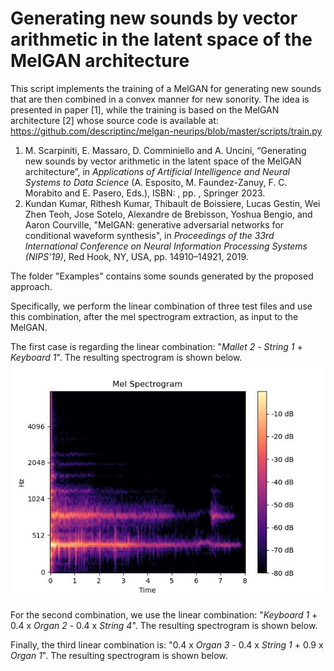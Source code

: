 # Generating new sounds by vector arithmetic in the latent space of the MelGAN architecture

This script implements the training of a MelGAN for generating new sounds that are then combined in a convex manner for new sonority. The idea is presented in paper [1], while the training is based on the MelGAN architecture [2] whose source code is available at: https://github.com/descriptinc/melgan-neurips/blob/master/scripts/train.py

1. M. Scarpiniti, E. Massaro, D. Comminiello and A. Uncini, “Generating new sounds by vector arithmetic in the latent space of the MelGAN architecture”, in *Applications of Artificial Intelligence and Neural Systems to Data Science* (A. Esposito, M. Faundez-Zanuy, F. C. Morabito and E. Pasero, Eds.), ISBN: , pp. , Springer 2023.
2. Kundan Kumar, Rithesh Kumar, Thibault de Boissiere, Lucas Gestin, Wei Zhen Teoh, Jose Sotelo, Alexandre de Brebisson, Yoshua Bengio, and Aaron Courville, "MelGAN: generative adversarial networks for conditional waveform synthesis", in *Proceedings of the 33rd International Conference on Neural Information Processing Systems (NIPS'19)*, Red Hook, NY, USA, pp. 14910–14921, 2019.

The folder "Examples" contains some sounds generated by the proposed approach.

Specifically, we perform the linear combination of three test files and use this combination, after the mel spectrogram extraction, as input to the MelGAN.

The first case is regarding the linear combination: "*Mallet 2* - *String 1* + *Keyboard 1*". The resulting spectrogram is shown below.
![Alt text](Examples/Example1.jpg?raw=true "Example 1")

For the second combination, we use the linear combination: "*Keyboard 1* + 0.4 x *Organ 2* - 0.4 x *String 4*". The resulting spectrogram is shown below.

Finally, the third linear combination is: "0.4 x *Organ 3* - 0.4 x *String 1* + 0.9 x *Organ 1*". The resulting spectrogram is shown below.
